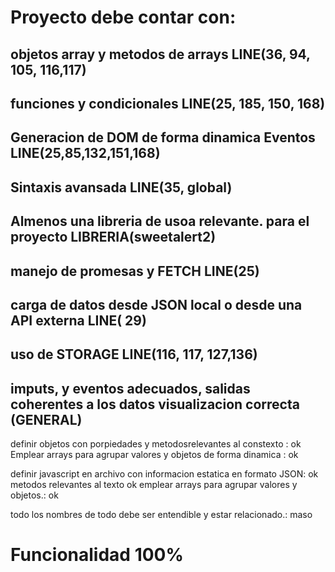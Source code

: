 # Proyecto debe contar con:
## objetos array y metodos de arrays LINE(36, 94, 105, 116,117)
## funciones y condicionales LINE(25, 185, 150, 168)
## Generacion de DOM de forma dinamica Eventos LINE(25,85,132,151,168)
## Sintaxis avansada LINE(35, global)

## Almenos una libreria de usoa relevante. para el proyecto LIBRERIA(sweetalert2)
## manejo de promesas y FETCH LINE(25)
## carga de datos desde JSON local o desde una API externa LINE( 29)
## uso de STORAGE LINE(116, 117, 127,136)

## imputs, y eventos adecuados, salidas coherentes a los datos visualizacion correcta (GENERAL)

definir objetos con porpiedades y metodosrelevantes al constexto : ok
Emplear arrays para agrupar valores y objetos de forma dinamica : ok

definir javascript en archivo con informacion estatica en formato JSON: ok
metodos relevantes al texto ok
emplear arrays para agrupar valores y objetos.: ok

todo los nombres de todo debe ser entendible y estar relacionado.: maso
# Funcionalidad 100%

